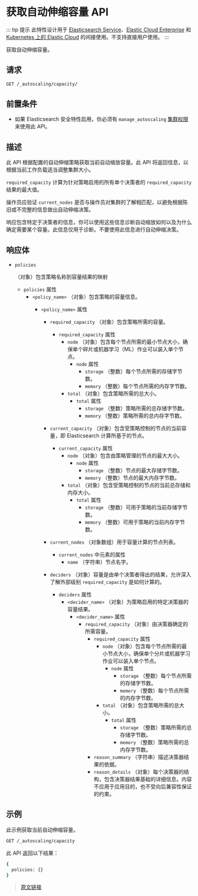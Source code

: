 # 获取自动伸缩容量 API

::: tip 提示
此特性设计用于 [Elasticsearch Service](https://www.elastic.co/cloud/elasticsearch-service/signup?baymax=docs-body&elektra=docs)、[Elastic Cloud Enterprise](https://www.elastic.co/guide/en/cloud-enterprise/current) 和 [Kubernetes 上的 Elastic Cloud](https://www.elastic.co/guide/en/cloud-on-k8s/current) 的间接使用。不支持直接用户使用。
:::

获取自动伸缩容量。

## 请求

```bash
GET /_autoscaling/capacity/
```

## 前置条件

- 如果 Elasticsearch 安全特性启用，你必须有 `manage_autoscaling` [集群权限](/secure_the_elastic_statck/user_authorization/security_privileges#集群权限)来使用此 API。

## 描述

此 API 根据配置的自动伸缩策略获取当前自动缩放容量。此 API 将返回信息，以根据当前工作负载适当调整集群大小。

`required_capacity` 计算为针对策略启用的所有单个决策者的 `required_capacity` 结果的最大值。

操作员应验证 `current_nodes` 是否与操作员对集群的了解相匹配，以避免根据陈旧或不完整的信息做出自动伸缩决策。

响应包含特定于决策者的信息，你可以使用这些信息诊断自动缩放如何以及为什么确定需要某个容量。此信息仅用于诊断。不要使用此信息进行自动伸缩决策。

## 响应体

- `policies`

  （对象）包含策略名称到容量结果的映射
  - `policies` 属性
    - `<policy_name>`
      （对象）包含策略的容量信息。
      - `<policy_name>` 属性

        - `required_capacity`
          （对象）包含策略所需的容量。
          - `required_capacity` 属性
            - `node`
              （对象）包含每个节点所需的最小节点大小，确保单个碎片或机器学习（ML）作业可以装入单个节点。
              - `node` 属性
                - `storage`
                  （整数）每个节点所需的存储字节数。
                - `memory`
                  （整数）每个节点所需的内存字节数。
            - `total`
              （对象）包含策略所需的总大小。
              - `total` 属性
                - `storage`
                  （整数）策略所需的总存储字节数。
                - `memory`
                  （整数）策略所需的总内存字节数。

        - `current_capacity`
          （对象）包含受策略控制的节点的当前容量，即 Elasticsearch 计算所基于的节点。
          - `current_capacity` 属性
            - `node`
              （对象）包含由策略管理的节点的最大大小。
              - `node` 属性
                - `storage`
                  （整数）节点的最大存储字节数。
                - `memory`
                  （整数）节点的最大内存字节数。
            - `total`
              （对象）包含受策略控制的节点的当前总存储和内存大小。
              - `total` 属性
                - `storage`
                  （整数）可用于策略的当前存储字节数。
                - `memory`
                  （整数）可用于策略的当前内存字节数。

        - `current_nodes`
          （对象数组）用于容量计算的节点列表。
          - `current_nodes` 中元素的属性
            - `name`
              （字符串）节点名字。

        - `deciders`
          （对象）容量是由单个决策者得出的结果，允许深入了解外部级别 `required_capacity` 是如何计算的。
          - `deciders` 属性
            - `<decider_name>`
              （对象）为策略启用的特定决策器的容量结果。
              - `<decider_name>` 属性
                - `required_capacity`
                  （对象）由决策器确定的所需容量。
                  - `required_capacity` 属性
                    - `node`
                      （对象）包含每个节点所需的最小节点大小，确保单个分片或机器学习作业可以装入单个节点。
                      - `node` 属性
                        - `storage`
                          （整数）每个节点所需的存储字节数。
                        - `memory`
                          （整数）每个节点所需的内存字节数。
                    - `total`
                      （对象）包含策略所需的总大小。
                      - `total` 属性
                        - `storage`
                          （整数）策略所需的总存储字节数。
                        - `memory`
                          （整数）策略所需的总内存字节数。
                  - `reason_summary`
                    （字符串）描述决策器结果的依据。
                  - `reason_details`
                    （对象）每个决策器的结构，包含决策器结果基础的详细信息。内容不应用于应用目的，也不受向后兼容性保证的约束。

## 示例

此示例获取当前自动伸缩容量。

```bash
GET /_autoscaling/capacity
```

此 API 返回以下结果：

```bash
{
  policies: {}
}
```

> [原文链接](https://www.elastic.co/guide/en/elasticsearch/reference/current/autoscaling-get-autoscaling-capacity.html)
